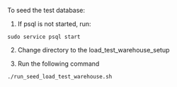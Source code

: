 To seed the test database:

1. If psql is not started, run:
```
sudo service psql start
```

2. Change directory to the load_test_warehouse_setup

3. Run the following command 
```
./run_seed_load_test_warehouse.sh
```
